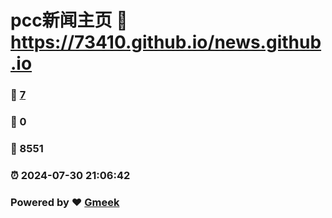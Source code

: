 # pcc新闻主页 :link: https://73410.github.io/news.github.io 
### :page_facing_up: [7](https://73410.github.io/news.github.io/tag.html) 
### :speech_balloon: 0 
### :hibiscus: 8551 
### :alarm_clock: 2024-07-30 21:06:42 
### Powered by :heart: [Gmeek](https://github.com/Meekdai/Gmeek)

